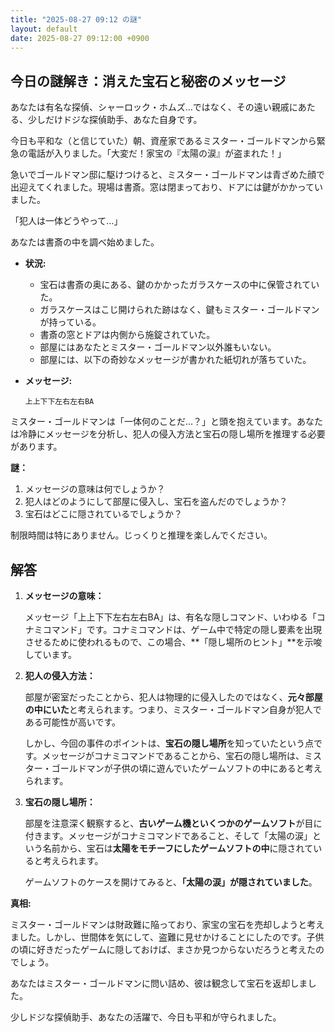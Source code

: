 ```yaml
---
title: "2025-08-27 09:12 の謎"
layout: default
date: 2025-08-27 09:12:00 +0900
---
```

## 今日の謎解き：消えた宝石と秘密のメッセージ

あなたは有名な探偵、シャーロック・ホムズ…ではなく、その遠い親戚にあたる、少しだけドジな探偵助手、あなた自身です。

今日も平和な（と信じていた）朝、資産家であるミスター・ゴールドマンから緊急の電話が入りました。「大変だ！家宝の『太陽の涙』が盗まれた！」

急いでゴールドマン邸に駆けつけると、ミスター・ゴールドマンは青ざめた顔で出迎えてくれました。現場は書斎。窓は閉まっており、ドアには鍵がかかっていました。

「犯人は一体どうやって…」

あなたは書斎の中を調べ始めました。

*   **状況:**
    *   宝石は書斎の奥にある、鍵のかかったガラスケースの中に保管されていた。
    *   ガラスケースはこじ開けられた跡はなく、鍵もミスター・ゴールドマンが持っている。
    *   書斎の窓とドアは内側から施錠されていた。
    *   部屋にはあなたとミスター・ゴールドマン以外誰もいない。
    *   部屋には、以下の奇妙なメッセージが書かれた紙切れが落ちていた。

*   **メッセージ:**
    ```
    上上下下左右左右BA
    ```

ミスター・ゴールドマンは「一体何のことだ…？」と頭を抱えています。あなたは冷静にメッセージを分析し、犯人の侵入方法と宝石の隠し場所を推理する必要があります。

**謎：**
1.  メッセージの意味は何でしょうか？
2.  犯人はどのようにして部屋に侵入し、宝石を盗んだのでしょうか？
3.  宝石はどこに隠されているでしょうか？

制限時間は特にありません。じっくりと推理を楽しんでください。

## 解答

1.  **メッセージの意味：**

    メッセージ「上上下下左右左右BA」は、有名な隠しコマンド、いわゆる「コナミコマンド」です。コナミコマンドは、ゲーム中で特定の隠し要素を出現させるために使われるもので、この場合、**「隠し場所のヒント」**を示唆しています。

2.  **犯人の侵入方法：**

    部屋が密室だったことから、犯人は物理的に侵入したのではなく、**元々部屋の中にいた**と考えられます。つまり、ミスター・ゴールドマン自身が犯人である可能性が高いです。

    しかし、今回の事件のポイントは、**宝石の隠し場所**を知っていたという点です。メッセージがコナミコマンドであることから、宝石の隠し場所は、ミスター・ゴールドマンが子供の頃に遊んでいたゲームソフトの中にあると考えられます。

3.  **宝石の隠し場所：**

    部屋を注意深く観察すると、**古いゲーム機といくつかのゲームソフト**が目に付きます。メッセージがコナミコマンドであること、そして「太陽の涙」という名前から、宝石は**太陽をモチーフにしたゲームソフトの中**に隠されていると考えられます。

    ゲームソフトのケースを開けてみると、**「太陽の涙」が隠されていました**。

**真相:**

ミスター・ゴールドマンは財政難に陥っており、家宝の宝石を売却しようと考えました。しかし、世間体を気にして、盗難に見せかけることにしたのです。子供の頃に好きだったゲームに隠しておけば、まさか見つからないだろうと考えたのでしょう。

あなたはミスター・ゴールドマンに問い詰め、彼は観念して宝石を返却しました。

少しドジな探偵助手、あなたの活躍で、今日も平和が守られました。

